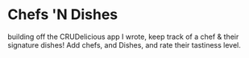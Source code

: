# Chefs 'N Dishes
building off the CRUDelicious app I wrote, keep track of a chef & their signature dishes! Add chefs, and Dishes, and rate their tastiness level.
